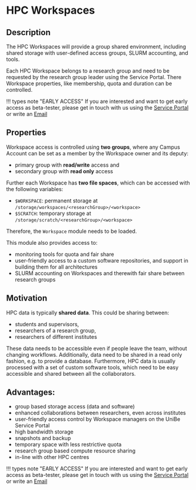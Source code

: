 # HPC Workspaces

## Description
The HPC Workspaces will provide a group shared environment, including shared storage with user-defined access groups, SLURM accounting, and tools. 

Each HPC Workspace belongs to a research group and need to be requested by the research group leader using the Service Portal. There Workspace properties, like membership, quota and duration can be controlled. 

!!! types note "EARLY ACCESS"
    If you are interested and want to get early access as beta-tester, please get in touch with us using the [Service Portal](https://serviceportal.unibe.ch/sp?id=sc_cat_item&sys_id=1d137767db54141078ed3e48229619a7) or write an [Email](mailto:hpc@id.unibe.ch)


## Properties
Workspace access is controlled using **two groups**, where any Campus Account can be set as a member by the Workspace owner and its deputy:

- primary group with **read/write** access and 
- secondary group with **read only** access

Further each Workspace has **two file spaces**, which can be accessed with the following variables:

- `$WORKSPACE`: permanent storage at `/storage/workspaces/<researchGroup>/<workspace>`
- `$SCRATCH`: temporary storage at `/storage/scratch/<researchGroup>/<workspace>`

Therefore, the `Workspace` module needs to be loaded. 

This module also provides access to:

- monitoring tools for quota and fair share
- user-friendly access to a custom software repositories, and support in building them for all architectures
- SLURM accounting on Workspaces and therewith fair share between research groups

## Motivation
HPC data is typically **shared data**. This could be sharing between: 

- students and supervisors, 
- researchers of a research group, 
- researchers of different institutes 

These data needs to be accessible even if people leave the team, without changing workflows. Additionally, data need to be shared in a read only fashion, e.g. to provide a database.
Furthermore, HPC data is usually processed with a set of custom software tools, which need to be easy accessible and shared between all the collaborators. 

## Advantages:
- group based storage access (data and software)
- enhanced collaborations between researchers, even across institutes
- user-friendly access control by Workspace managers on the UniBe Service Portal
- high bandwidth storage
- snapshots and backup
- temporary space with less restrictive quota
- research group based compute resource sharing
- in-line with other HPC centres

!!! types note "EARLY ACCESS"
    If you are interested and want to get early access as beta-tester, please get in touch with us using the [Service Portal](https://serviceportal.unibe.ch/sp?id=sc_cat_item&sys_id=1d137767db54141078ed3e48229619a7) or write an [Email](mailto:hpc@id.unibe.ch)
